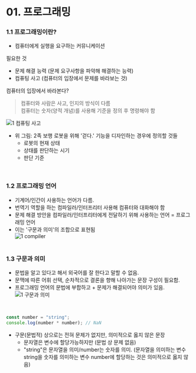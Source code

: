 # 01. 프로그래밍

### 1.1 프로그래밍이란?
- 컴퓨터에게 실행을 요구하는 커뮤니케이션

필요한 것
- 문제 해결 능력 (문제 요구사항을 파악해 해결하는 능력)
- 컴퓨팅 사고 (컴퓨터의 입장에서 문제를 바라보는 것)

컴퓨터의 입장에서 바라본다? <br>
  > 컴퓨터와 사람은 사고, 인지의 방식이 다름 <br>
  > 컴퓨터는 숫자(양적 개념)를 사용해 기준을 정의 후 명령해야 함

![1 컴퓨팅 사고](https://user-images.githubusercontent.com/88994807/186070753-0dfb6cc1-e986-45ea-af5c-1b6638acfa10.png)
<br>
- 위 그림: 2족 보행 로봇을 위해 '걷다.' 기능을 디자인하는 경우에 정의할 것들
  - 로봇의 현재 상태 
  - 상태를 판단하는 시기
  - 판단 기준
<br>

### 1.2 프로그래밍 언어
- 기계어/인간이 사용하는 언어가 다름. 
- 번역기 역할을 하는 컴파일러/인터프리터 사용해 컴퓨터와 대화해야 함
- 문제 해결 방안을 컴파일러/인터프리터에게 전달하기 위해 사용하는 언어 = 프로그래밍 언어
- 이는 '구문과 의미'의 조합으로 표현됨  
![1 compiler](https://user-images.githubusercontent.com/88994807/186071330-18429c02-7446-488a-9505-63f971f5ba6f.png)
<br/><br/>

### 1.3 구문과 의미
- 문법을 알고 있다고 해서 외국어를 잘 한다고 말할 수 없음.
- 문맥에 따른 어휘 선택, 순차적으로 결론을 향해 나아가는 문장 구성이 필요함.
- 프로그래밍 언어의 문법에 부합하고 + 문제가 해결되어야 의미가 있음.<br/>
![1 구문과 의미](https://user-images.githubusercontent.com/88994807/186071354-187e720d-b904-48b4-ac99-d3d268435b67.png)
<br/>

``` Javascript
const number = "string";
console.log(number * number); // NaN
```
- 구문(문법적) 상으로는 전혀 문제가 없지만, 의미적으로 옳지 않은 문장 
  - 문자열은 변수에 할당가능하지만 (문법 상 문제 없음)
  - "string"은 문자열을 의미/number는 숫자를 의미. (문자열을 의미하는 변수 string을 숫자를 의미하는 변수 number에 할당하는 것은 의미적으로 옳지 않음)
